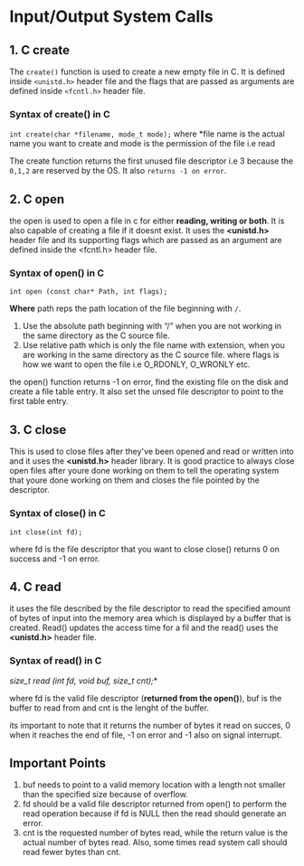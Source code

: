 # Input/Output System Calls

## 1. C create
The `create()` function is used to create a new empty file in C. It is defined inside `<unistd.h>` header file and the flags that are passed as arguments are defined inside `<fcntl.h>` header file.

### Syntax of create() in C
`int create(char *filename, mode_t mode);`
where *file name is the actual name you want to create and mode is the permission of the file i.e read 

The create function returns the first unused file descriptor i.e 3 because the `0,1,2` are reserved by the OS. It also `returns -1 on error`.

## 2. C open
the open is used to open a file in c for either **reading, writing or both**.
It is also capable of creating a file if it doesnt exist. It uses the **<unistd.h>** header file and its supporting flags which are passed as an argument are defined inside the <fcntl.h> header file.

### Syntax of open() in C
`int open (const char* Path, int flags);`

**Where** path reps the path location of the file beginning with `/`.
1. Use the absolute path beginning with “/” when you are not working in the same directory as the C source file.
2. Use relative path which is only the file name with extension, when you are working in the same directory as the C source file.
where flags is how we want to open the file i.e O_RDONLY, O_WRONLY etc.

the open() function returns -1 on error, find the existing file on the disk and create a file table entry. It also set the unsed file descriptor to point to the first table entry.

## 3. C close

This is used to close files after they've been opened and read or written into and it uses the **<unistd.h>** header library. It is good practice to always close open files after youre done working on them to tell the operating system that youre done working  on them and closes the file pointed by the descriptor.

### Syntax of close() in C
`int close(int fd);`

where fd is the file descriptor that you want to close
close() returns 0 on success and -1 on error.

## 4. C read
it uses the file described by the file descriptor to read the specified amount of bytes of input into the memory area which is displayed by a buffer that is created.
Read() updates the access time for a fil and the read() uses the **<unistd.h>** header file.

### Syntax of read() in C
**size_t read (int fd, void* buf, size_t cnt);**

where fd is the valid file descriptor (**returned from the open()**), buf is the buffer to read from and cnt is the lenght of the buffer.

its important to note that it returns the number of bytes it read on succes, 0 when it reaches the end of file, -1 on error and -1 also on signal interrupt.

## Important Points
1. buf needs to point to a valid memory location with a length not smaller than the specified size because of overflow.
2. fd should be a valid file descriptor returned from open() to perform the read operation because if fd is NULL then the read should generate an error.
3. cnt is the requested number of bytes read, while the return value is the actual number of bytes read. Also, some times read system call should read fewer bytes than cnt.
